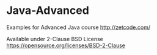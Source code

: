 # Java-Advanced
Examples for Advanced Java course
http://zetcode.com/

Available under 2-Clause BSD License https://opensource.org/licenses/BSD-2-Clause
